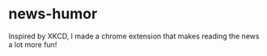# news-humor

Inspired by XKCD, I made a chrome extension that makes reading the news a lot more fun!
